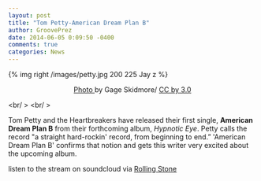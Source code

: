 ```yaml
---
layout: post
title: "Tom Petty-American Dream Plan B"
author: GroovePrez
date: 2014-06-05 0:09:50 -0400
comments: true
categories: News
---
```


{% img right /images/petty.jpg 200 225 Jay z %}

<!--more-->

<div style="text-align:center" markdown="1">
<a href=”http://commons.wikimedia.org/wiki/File:George_R.R._Martin_by_Gage_Skidmore.jpg”>Photo </a>  by Gage Skidmore/ <a href=”http://creativecommons.org/licenses/by-sa/3.0/deed.en”>CC by 3.0  </a >
</div>

<br/ >
<br/ > 

Tom Petty and the Heartbreakers have released their first single, **American Dream Plan B** from their forthcoming album, *Hypnotic Eye*.  Petty calls the record "a straight hard-rockin' record, from beginning to end.”  'American Dream Plan B' confirms that notion and gets this writer very excited about the upcoming album.

listen to the stream on soundcloud via [Rolling Stone](http://www.rollingstone.com/music/news/hear-tom-pettys-old-school-rocker-american-dream-plan-b-premiere-20140605)